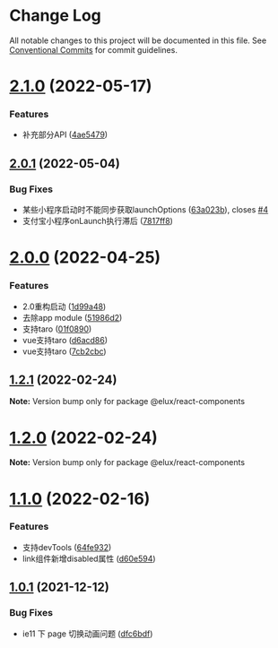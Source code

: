 # Change Log

All notable changes to this project will be documented in this file.
See [Conventional Commits](https://conventionalcommits.org) for commit guidelines.

# [2.1.0](https://github.com/hiisea/elux/compare/v2.0.1...v2.1.0) (2022-05-17)


### Features

* 补充部分API ([4ae5479](https://github.com/hiisea/elux/commit/4ae5479380f13d88e8a6686c9eefbafbea1c81b4))





## [2.0.1](https://github.com/hiisea/elux/compare/v2.0.0...v2.0.1) (2022-05-04)


### Bug Fixes

* 某些小程序启动时不能同步获取launchOptions ([63a023b](https://github.com/hiisea/elux/commit/63a023b5ac9afc6b8c936042d4c7773de80c3d45)), closes [#4](https://github.com/hiisea/elux/issues/4)
* 支付宝小程序onLaunch执行滞后 ([7817ff8](https://github.com/hiisea/elux/commit/7817ff8df48c602ece34c4345e6dadf2817a927b))





# [2.0.0](https://github.com/hiisea/elux/compare/v1.2.1...v2.0.0) (2022-04-25)


### Features

* 2.0重构启动 ([1d99a48](https://github.com/hiisea/elux/commit/1d99a486fb57975d6e6f5b130141547f3337ca2d))
* 去除app module ([51986d2](https://github.com/hiisea/elux/commit/51986d26b1bda8ade6f1698578379061952c1d54))
* 支持taro ([01f0890](https://github.com/hiisea/elux/commit/01f0890a9ae365b615d5c07b82515b86ac349555))
* vue支持taro ([d6acd86](https://github.com/hiisea/elux/commit/d6acd864a42b9e3a6964786d6778251efce13ed2))
* vue支持taro ([7cb2cbc](https://github.com/hiisea/elux/commit/7cb2cbc7153c4ac6d1ec15f15265439094a5a259))





## [1.2.1](https://github.com/hiisea/elux/compare/v1.2.0...v1.2.1) (2022-02-24)

**Note:** Version bump only for package @elux/react-components





# [1.2.0](https://github.com/hiisea/elux/compare/v1.1.0...v1.2.0) (2022-02-24)

**Note:** Version bump only for package @elux/react-components





# [1.1.0](https://github.com/hiisea/elux/compare/v1.0.1...v1.1.0) (2022-02-16)


### Features

* 支持devTools ([64fe932](https://github.com/hiisea/elux/commit/64fe932b5a7a57332e2220dbe2acaadc20cff426))
* link组件新增disabled属性 ([d60e594](https://github.com/hiisea/elux/commit/d60e594e68f0725e11eb84517f6642c9efdf8cd1))





## [1.0.1](https://github.com/hiisea/elux/compare/v1.0.0...v1.0.1) (2021-12-12)

### Bug Fixes

- ie11 下 page 切换动画问题 ([dfc6bdf](https://github.com/hiisea/elux/commit/dfc6bdff0cbfc9855c84a2fad8c4cf9ee7f4c22b))
